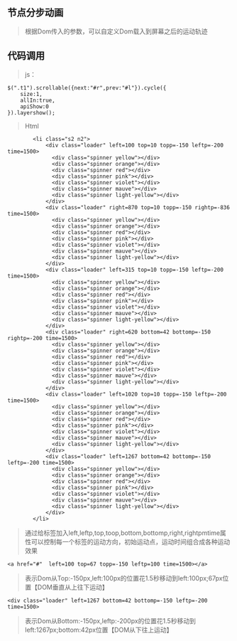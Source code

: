 ## 节点分步动画
> 根据Dom传入的参数，可以自定义Dom载入到屏幕之后的运动轨迹

## 代码调用
>js：
>	
	$(".t1").scrollable({next:"#r",prev:"#l"}).cycle({
		size:1,
		allIn:true,
		apiShow:0
	}).layershow();
>Html
>	
			<li class="s2 n2">
				<div class="loader" left=100 top=10 topp=-150 leftp=-200 time=1500>
				  <div class="spinner yellow"></div>
				  <div class="spinner orange"></div>
				  <div class="spinner red"></div>
				  <div class="spinner pink"></div>
				  <div class="spinner violet"></div>
				  <div class="spinner mauve"></div>
				  <div class="spinner light-yellow"></div>
				</div>
				<div class="loader" right=870 top=10 topp=-150 rightp=-836 time=1500>
				  <div class="spinner yellow"></div>
				  <div class="spinner orange"></div>
				  <div class="spinner red"></div>
				  <div class="spinner pink"></div>
				  <div class="spinner violet"></div>
				  <div class="spinner mauve"></div>
				  <div class="spinner light-yellow"></div>
				</div>
				<div class="loader" left=315 top=10 topp=-150 leftp=-200 time=1500>
				  <div class="spinner yellow"></div>
				  <div class="spinner orange"></div>
				  <div class="spinner red"></div>
				  <div class="spinner pink"></div>
				  <div class="spinner violet"></div>
				  <div class="spinner mauve"></div>
				  <div class="spinner light-yellow"></div>
				</div>
				<div class="loader" right=620 bottom=42 bottomp=-150 rightp=-200 time=1500>
				  <div class="spinner yellow"></div>
				  <div class="spinner orange"></div>
				  <div class="spinner red"></div>
				  <div class="spinner pink"></div>
				  <div class="spinner violet"></div>
				  <div class="spinner mauve"></div>
				  <div class="spinner light-yellow"></div>
				</div>
				<div class="loader" left=1020 top=10 topp=-150 leftp=-200 time=1500>
				  <div class="spinner yellow"></div>
				  <div class="spinner orange"></div>
				  <div class="spinner red"></div>
				  <div class="spinner pink"></div>
				  <div class="spinner violet"></div>
				  <div class="spinner mauve"></div>
				  <div class="spinner light-yellow"></div>
				</div>
				<div class="loader" left=1267 bottom=42 bottomp=-150 leftp=-200 time=1500>
				  <div class="spinner yellow"></div>
				  <div class="spinner orange"></div>
				  <div class="spinner red"></div>
				  <div class="spinner pink"></div>
				  <div class="spinner violet"></div>
				  <div class="spinner mauve"></div>
				  <div class="spinner light-yellow"></div>
				</div>
			</li>
> 通过给标签加入left,leftp,top,toop,bottom,bottomp,right,rightpmtime属性可以控制每一个标签的运动方向，初始运动点，运动时间组合成各种运动效果
>
	<a href="#"  left=100 top=67 topp=-150 leftp=100 time=1500></a>
>表示Dom从Top:-150px,left:100px的位置花1.5秒移动到left:100px;67px位置【DOM垂直从上往下运动】
>
	<div class="loader" left=1267 bottom=42 bottomp=-150 leftp=-200 time=1500>
>表示Dom从Bottom:-150px,leftp:-200px的位置花1.5秒移动到left:1267px;bottom:42px位置【DOM从下往上运动】